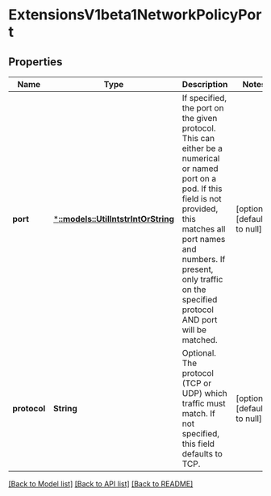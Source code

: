 # ExtensionsV1beta1NetworkPolicyPort

## Properties
Name | Type | Description | Notes
------------ | ------------- | ------------- | -------------
**port** | [***::models::UtilIntstrIntOrString**](io.k8s.apimachinery.pkg.util.intstr.IntOrString.md) | If specified, the port on the given protocol.  This can either be a numerical or named port on a pod.  If this field is not provided, this matches all port names and numbers. If present, only traffic on the specified protocol AND port will be matched. | [optional] [default to null]
**protocol** | **String** | Optional.  The protocol (TCP or UDP) which traffic must match. If not specified, this field defaults to TCP. | [optional] [default to null]

[[Back to Model list]](../README.md#documentation-for-models) [[Back to API list]](../README.md#documentation-for-api-endpoints) [[Back to README]](../README.md)


